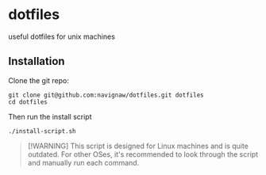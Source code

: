 # dotfiles

useful dotfiles for unix machines

## Installation

Clone the git repo:

    git clone git@github.com:navignaw/dotfiles.git dotfiles
    cd dotfiles

Then run the install script

    ./install-script.sh

> [!WARNING] This script is designed for Linux machines and is quite outdated.
> For other OSes, it's recommended to look through the script and manually run each command.
